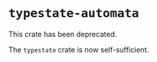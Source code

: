 # `typestate-automata`

This crate has been deprecated.

The `typestate` crate is now self-sufficient.